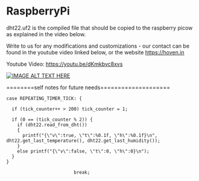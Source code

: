 # RaspberryPi
dht22.uf2 is the compiled file that should be copied to the raspberry picow as explained in the video below. 

Write to us for any modifications and customizations - our contact can be found in the youtube video linked below, or the website https://hoven.in

Youtube Video: https://youtu.be/dKmkbvc8xvs

[![IMAGE ALT TEXT HERE](http://img.youtube.com/vi/dKmkbvc8xvs/0.jpg)](http://www.youtube.com/watch?v=dKmkbvc8xvs)

========self notes for future needs====================

    case REPEATING_TIMER_TICK: {

      if (tick_counter++ > 200) tick_counter = 1;

      if (0 == (tick_counter % 2)) {
        if (dht22.read_from_dht())
        {
          printf("{\"v\":true, \"t\":%0.1f, \"h\":%0.1f}\n", dht22.get_last_temperature(), dht22.get_last_humidity());
        }
        else printf("{\"v\":false, \"t\":0, \"h\":0}\n");
      }
    }

                             break;
